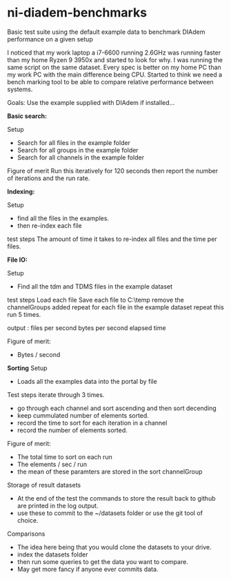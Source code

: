 # ni-diadem-benchmarks
Basic test suite using the default example data to benchmark DIAdem performance on a given setup


I noticed that my work laptop a i7-6600 running 2.6GHz was running faster than my home Ryzen 9 3950x and started to look for why.
I was running the same script on the same dataset.  Every spec is better on my home PC than my work PC with the main difference being CPU.
Started to think we need a bench marking tool to be able to compare relative performance between systems.

Goals:
Use the example supplied with DIAdem if installed...

<b>Basic search:</b>

Setup
- Search for all files in the example folder
- Search for all groups in the example folder
- Search for all channels in the example folder

Figure of merit
Run this iteratively for 120 seconds then report the number of iterations and the run rate.

<b>Indexing:</b>

Setup
- find all the files in the examples.
- then re-index each file

test steps
The amount of time it takes to re-index all files and the time per files.


<b>File IO:</b>

Setup
- Find all the tdm and TDMS files in the example dataset

test steps
Load each file 
Save each file to C:\temp
remove the channelGroups added
repeat for each file in the example dataset
repeat this run 5 times.

output :
files per second
bytes per second
elapsed time

Figure of merit:
- Bytes / second


<b>Sorting</b>
Setup
- Loads all the examples data into the portal by file

Test steps iterate through 3 times.
- go through each channel and sort ascending and then sort decending
- keep cummulated number of elements sorted.
- record the time to sort for each iteration in a channel
- record the number of elements sorted.

Figure of merit:
- The total time to sort on each run
- The elements / sec / run
- the mean of these paramters are stored in the sort channelGroup


Storage of result datasets
- At the end of the test the commands to store the result back to github are printed in the log output.
- use these to commit to the ~/datasets folder or use the git tool of choice.

Comparisons
- The idea here being that you would clone the datasets to your drive.
- index the datasets folder
- then run some queries to get the data you want to compare.
- May get more fancy if anyone ever commits data.


